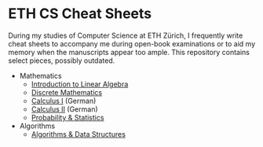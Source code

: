 # ETH CS Cheat Sheets

During my studies of Computer Science at ETH Zürich, I frequently write cheat sheets to accompany me during open-book examinations or to aid my memory when the manuscripts appear too ample. This repository contains select pieces, possibly outdated.

- Mathematics
  - [Introduction to Linear Algebra](LinAlg.pdf)
  - [Discrete Mathematics](DMat.pdf)
  - [Calculus I](Analysis1.pdf) (German)
  - [Calculus II](Analysis2.pdf) (German)
  - [Probability & Statistics](P&S.pdf)
- Algorithms
  - [Algorithms & Data Structures](A&D.pdf)
